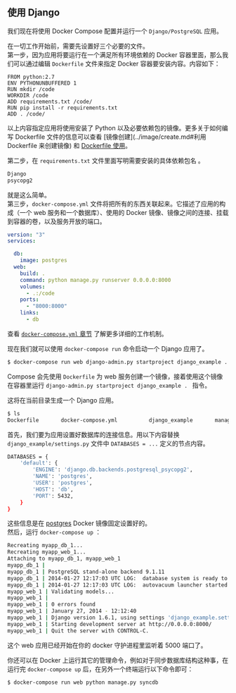 ## 使用 Django

我们现在将使用 Docker Compose 配置并运行一个 `Django/PostgreSQL` 应用。

在一切工作开始前，需要先设置好三个必要的文件。  
第一步，因为应用将要运行在一个满足所有环境依赖的 Docker 容器里面，那么我们可以通过编辑 `Dockerfile` 文件来指定 Docker 容器要安装内容。内容如下：

```docker
FROM python:2.7
ENV PYTHONUNBUFFERED 1
RUN mkdir /code
WORKDIR /code
ADD requirements.txt /code/
RUN pip install -r requirements.txt
ADD . /code/
```
以上内容指定应用将使用安装了 Python 以及必要依赖包的镜像。更多关于如何编写 Dockerfile 文件的信息可以查看 [镜像创建](../image/create.md#利用 Dockerfile 来创建镜像) 和 [Dockerfile 使用](../dockerfile/README.md)。

第二步，在 `requirements.txt` 文件里面写明需要安装的具体依赖包名 。

```bash
Django
psycopg2
```

就是这么简单。  
第三步，`docker-compose.yml` 文件将把所有的东西关联起来。它描述了应用的构成（一个 web 服务和一个数据库）、使用的 Docker 镜像、镜像之间的连接、挂载到容器的卷，以及服务开放的端口。

```yaml
version: "3"
services:

  db:
    image: postgres
  web:
    build: .
    command: python manage.py runserver 0.0.0.0:8000
    volumes:
      - .:/code
    ports:
      - "8000:8000"
    links:
      - db
```
查看 [`docker-compose.yml` 章节](yml_ref.md) 了解更多详细的工作机制。

现在我们就可以使用 `docker-compose run` 命令启动一个 Django 应用了。

```bash
$ docker-compose run web django-admin.py startproject django_example .
```
Compose 会先使用 `Dockerfile` 为 web 服务创建一个镜像，接着使用这个镜像在容器里运行 `django-admin.py startproject django_example . ` 指令。

这将在当前目录生成一个 Django 应用。

```bash
$ ls
Dockerfile       docker-compose.yml          django_example       manage.py       requirements.txt
```
首先，我们要为应用设置好数据库的连接信息。用以下内容替换 `django_example/settings.py` 文件中 `DATABASES = ...` 定义的节点内容。

```bash
DATABASES = {
    'default': {
        'ENGINE': 'django.db.backends.postgresql_psycopg2',
        'NAME': 'postgres',
        'USER': 'postgres',
        'HOST': 'db',
        'PORT': 5432,
    }
}
```
这些信息是在 [postgres](https://registry.hub.docker.com/_/postgres/) Docker 镜像固定设置好的。  
然后，运行 `docker-compose up` ：

```bash
Recreating myapp_db_1...
Recreating myapp_web_1...
Attaching to myapp_db_1, myapp_web_1
myapp_db_1 |
myapp_db_1 | PostgreSQL stand-alone backend 9.1.11
myapp_db_1 | 2014-01-27 12:17:03 UTC LOG:  database system is ready to accept connections
myapp_db_1 | 2014-01-27 12:17:03 UTC LOG:  autovacuum launcher started
myapp_web_1 | Validating models...
myapp_web_1 |
myapp_web_1 | 0 errors found
myapp_web_1 | January 27, 2014 - 12:12:40
myapp_web_1 | Django version 1.6.1, using settings 'django_example.settings'
myapp_web_1 | Starting development server at http://0.0.0.0:8000/
myapp_web_1 | Quit the server with CONTROL-C.
```
这个 web 应用已经开始在你的 docker 守护进程里监听着 5000 端口了。

你还可以在 Docker 上运行其它的管理命令，例如对于同步数据库结构这种事，在运行完 `docker-compose up` 后，在另外一个终端运行以下命令即可：

```bash
$ docker-compose run web python manage.py syncdb
```
